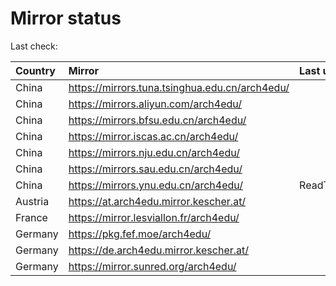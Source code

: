 <script src="./time.js"></script>
# Mirror status
Last check: <script type="text/javascript">localize(1682881992.9514863);</script>

|Country|Mirror|Last update|
|:------|:-----|:----------|
|China|https://mirrors.tuna.tsinghua.edu.cn/arch4edu/|<script type="text/javascript">localize(1682836207);</script>|
|China|https://mirrors.aliyun.com/arch4edu/|<script type="text/javascript">localize(1682706527);</script>|
|China|https://mirrors.bfsu.edu.cn/arch4edu/|<script type="text/javascript">localize(1682836207);</script>|
|China|https://mirror.iscas.ac.cn/arch4edu/|<script type="text/javascript">localize(1682836207);</script>|
|China|https://mirrors.nju.edu.cn/arch4edu/|<script type="text/javascript">localize(1682836207);</script>|
|China|https://mirrors.sau.edu.cn/arch4edu/|<script type="text/javascript">localize(1673850842);</script>|
|China|https://mirrors.ynu.edu.cn/arch4edu/|ReadTimeout|
|Austria|https://at.arch4edu.mirror.kescher.at/|<script type="text/javascript">localize(1682836207);</script>|
|France|https://mirror.lesviallon.fr/arch4edu/|<script type="text/javascript">localize(1682836207);</script>|
|Germany|https://pkg.fef.moe/arch4edu/|<script type="text/javascript">localize(1682836207);</script>|
|Germany|https://de.arch4edu.mirror.kescher.at/|<script type="text/javascript">localize(1682836207);</script>|
|Germany|https://mirror.sunred.org/arch4edu/|<script type="text/javascript">localize(1682836207);</script>|

<script src="./tablefilter/tablefilter.js"></script>
<script src="./table.js"></script>